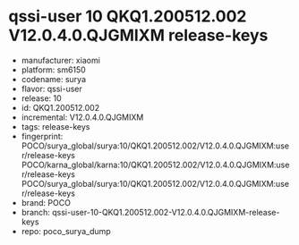 # qssi-user 10 QKQ1.200512.002 V12.0.4.0.QJGMIXM release-keys
- manufacturer: xiaomi
- platform: sm6150
- codename: surya
- flavor: qssi-user
- release: 10
- id: QKQ1.200512.002
- incremental: V12.0.4.0.QJGMIXM
- tags: release-keys
- fingerprint: POCO/surya_global/surya:10/QKQ1.200512.002/V12.0.4.0.QJGMIXM:user/release-keys
POCO/karna_global/karna:10/QKQ1.200512.002/V12.0.4.0.QJGMIXM:user/release-keys
POCO/surya_global/surya:10/QKQ1.200512.002/V12.0.4.0.QJGMIXM:user/release-keys
- brand: POCO
- branch: qssi-user-10-QKQ1.200512.002-V12.0.4.0.QJGMIXM-release-keys
- repo: poco_surya_dump
